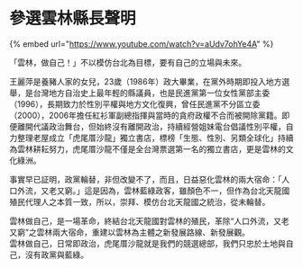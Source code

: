 # 參選雲林縣長聲明

{% embed url="https://www.youtube.com/watch?v=aUdv7ohYe4A" %}

「雲林，做自己！」不以模仿台北為目標，要有自己的立場與未來。

 王麗萍是養豬人家的女兒，23歲（1986年）政大畢業，在黨外時期即投入地方選舉，是台灣地方自治史上最年輕的縣議員，也是民進黨第一位女性黨部主委（1996），長期致力於性別平權與地方文化復興，曾任民進黨不分區立委（2000），2006年擔任紅衫軍副總指揮與當時的貪府政權不合而被開除黨籍。即便離開代議政治舞台，但始終沒有離開政治，持續經營姐妹電台倡議性別平權，自力整理老屋成立「虎尾厝沙龍」獨立書店，標榜「生態、性別、另類全球化」持續為雲林耕耘努力，虎尾厝沙龍不僅是全台灣票選第一名的獨立書店，更是雲林的文化綠洲。

事實早已証明，政黨輪替，非但改變不了，而且，日益惡化雲林的兩大宿命：「人口外流，又老又窮。」這是因為，雲林藍綠政客，雖顏色不一，但作為台北天龍國殖民代理人之本質一致，所以，崇拜、模仿台北天龍國之統治，從未輪替。

雲林做自己，是一場革命，終結台北天龍國對雲林的殖民，革除“人口外流，又老又窮”之雲林兩大宿命，重建以雲林為主體之新發展路線、新發展觀。  
 雲林做自己，日常即政治，虎尾厝沙龍就是我們的競選總部，我們只忠於土地與自己，沒有政黨與藍綠。

